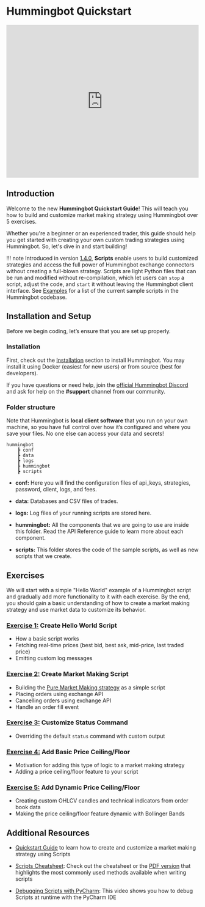 # Hummingbot Quickstart

<iframe style="width:100%; min-height:400px;" src="https://www.youtube.com/embed/t3Su_F_SY_0" frameborder="0" allow="accelerometer; autoplay; encrypted-media; gyroscope; picture-in-picture" allowfullscreen></iframe>

## Introduction

Welcome to the new **Hummingbot Quickstart Guide**! This will teach you how to build and customize market making strategy using Hummingbot over 5 exercises.

Whether you're a beginner or an experienced trader, this guide should help you get started with creating your own custom trading strategies using Hummingbot. So, let's dive in and start building!

!!! note
    Introduced in version [1.4.0](/release-notes/1.4.0), **Scripts** enable users to build customized strategies and access the full power of Hummingbot exchange connectors without creating a full-blown strategy. Scripts are light Python files that can be run and modified without re-compilation, which let users can `stop` a script, adjust the code, and `start` it without leaving the Hummingbot client interface. See [Examples](/scripts/examples) for a list of the current sample scripts in the Hummingbot codebase.

## Installation and Setup

Before we begin coding, let’s ensure that you are set up properly.

### Installation

First, check out the [Installation](/installation/) section to install Hummingbot. You may install it using Docker (easiest for new users) or from source (best for developers).

If you have questions or need help, join the [official Hummingbot Discord](https://discord.gg/hummingbot) and ask for help on the **#support** channel from our community.

### Folder structure

Note that Hummingbot is **local client software** that you run on your own machine, so you have full control over how it’s configured and where you save your files. No one else can access your data and secrets!

```
hummingbot
    ┣ conf
    ┣ data
    ┣ logs
    ┣ hummingbot
    ┣ scripts
```

- **conf:** Here you will find the configuration files of api_keys, strategies, password, client, logs, and fees.

- **data:** Databases and CSV files of trades.

- **logs:** Log files of your running scripts are stored here.

- **hummingbot:** All the components that we are going to use are inside this folder. Read the API Reference guide to learn more about each component.

- **scripts:** This folder stores the code of the sample scripts, as well as new scripts that we create.

## Exercises

We will start with a simple "Hello World" example of a Hummingbot script and gradually add more functionality to it with each exercise. By the end, you should gain a basic understanding of how to create a market making strategy and use market data to customize its behavior.

### [Exercise 1:](custom-pmm-1.md) Create Hello World Script

- How a basic script works
- Fetching real-time prices (best bid, best ask, mid-price, last traded price)
- Emitting custom log messages

### [Exercise 2:](custom-pmm-2.md) Create Market Making Script

- Building the [Pure Market Making strategy](https://docs.hummingbot.org/strategies/pure-market-making/) as a simple script
- Placing orders using exchange API
- Cancelling orders using exchange API
- Handle an order fill event

### [Exercise 3:](custom-pmm-3.md) Customize Status Command

- Overriding the default `status` command with custom output

### [Exercise 4:](custom-pmm-4.md) Add Basic Price Ceiling/Floor

- Motivation for adding this type of logic to a market making strategy
- Adding a price ceiling/floor feature to your script

### [Exercise 5:](custom-pmm-5.md) Add Dynamic Price Ceiling/Floor

- Creating custom OHLCV candles and technical indicators from order book data
- Making the price ceiling/floor feature dynamic with Bollinger Bands

## Additional Resources

- [Quickstart Guide](/quickstart) to learn how to create and customize a market making strategy using Scripts

- [Scripts Cheatsheet](/scripts/cheatsheet): Check out the cheatsheet or the [PDF version](/scripts/cheatsheet.pdf) that highlights the most commonly used methods available when writing scripts

- [Debugging Scripts with PyCharm](https://www.loom.com/share/6612ffd03199432c94338bcd18567831): This video shows you how to debug Scripts at runtime with the PyCharm IDE
